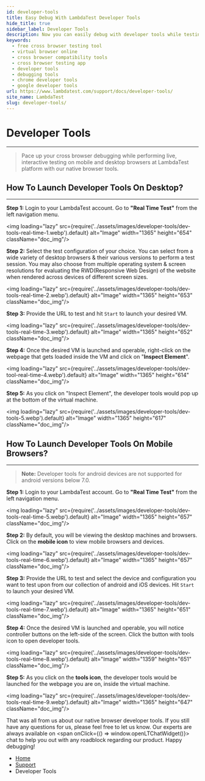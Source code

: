 ```yaml
---
id: developer-tools
title: Easy Debug With LambdaTest Developer Tools
hide_title: true
sidebar_label: Developer Tools
description: Now you can easily debug with developer tools while testing in mobile and desktop browsers at LambdaTest platform.
keywords:
  - free cross browser testing tool
  - virtual browser online
  - cross browser compatibility tools
  - cross browser testing app
  - developer tools
  - debugging tools
  - chrome developer tools
  - google developer tools
url: https://www.lambdatest.com/support/docs/developer-tools/
site_name: LambdaTest
slug: developer-tools/
---
```


<script type="application/ld+json"
      dangerouslySetInnerHTML={{ __html: JSON.stringify({
       "@context": "https://schema.org",
        "@type": "BreadcrumbList",
        "itemListElement": [{
          "@type": "ListItem",
          "position": 1,
          "name": "LambdaTest",
          "item": "https://www.lambdatest.com"
        },{
          "@type": "ListItem",
          "position": 2,
          "name": "Support",
          "item": "https://www.lambdatest.com/support/docs/"
        },{
          "@type": "ListItem",
          "position": 3,
          "name": "Developer Tools",
          "item": "https://www.lambdatest.com/support/docs/developer-tools/"
        }]
      })
    }}
></script>

# Developer Tools

***
> Pace up your cross browser debugging while performing live, interactive testing on mobile and desktop browsers at LambdaTest platform with our native browser tools.


## How To Launch Developer Tools On Desktop?
***
**Step 1:** Login to your LambdaTest account. Go to **"Real Time Test"** from the left navigation menu.

<img loading="lazy" src={require('../assets/images/developer-tools/dev-tools-real-time-1.webp').default} alt="Image" width="1365" height="654" className="doc_img"/>

**Step 2:** Select the test configuration of your choice. You can select from a wide variety of desktop browsers & their various versions to perform a test session. You may also choose from multiple operating system & screen resolutions for evaluating the RWD(Responsive Web Design) of the website when rendered across devices of different screen sizes.


<img loading="lazy" src={require('../assets/images/developer-tools/dev-tools-real-time-2.webp').default} alt="Image" width="1365" height="653" className="doc_img"/>

**Step 3:** Provide the URL to test and hit `Start` to launch your desired VM.

<img loading="lazy" src={require('../assets/images/developer-tools/dev-tools-real-time-3.webp').default} alt="Image" width="1365" height="652" className="doc_img"/>

**Step 4:** Once the desired VM is launched and operable, right-click on the webpage that gets loaded inside the VM and click on "**Inspect Element**".

<img loading="lazy" src={require('../assets/images/developer-tools/dev-tool-real-time-4.webp').default} alt="Image" width="1365" height="614" className="doc_img"/>

**Step 5:** As you click on "Inspect Element", the developer tools would pop up at the bottom of the virtual machine.

<img loading="lazy" src={require('../assets/images/developer-tools/dev-tools-5.webp').default} alt="Image" width="1365" height="617" className="doc_img"/>

## How To Launch Developer Tools On Mobile Browsers?
***
> **Note:** Developer tools for android devices are not supported for android versions below 7.0.

**Step 1:** Login to your LambdaTest account. Go to **"Real Time Test"** from the left navigation menu.

<img loading="lazy" src={require('../assets/images/developer-tools/dev-tools-real-time-5.webp').default} alt="Image" width="1365" height="657" className="doc_img"/>

**Step 2:** By default, you will be viewing the desktop machines and browsers. Click on the **mobile icon** to view mobile browsers and devices.

<img loading="lazy" src={require('../assets/images/developer-tools/dev-tools-real-time-6.webp').default} alt="Image" width="1365" height="657" className="doc_img"/>

**Step 3:** Provide the URL to test and select the device and configuration you want to test upon from our collection of android and iOS devices. Hit `Start` to launch your desired VM.

<img loading="lazy" src={require('../assets/images/developer-tools/dev-tools-real-time-7.webp').default} alt="Image" width="1365" height="651" className="doc_img"/>

**Step 4:** Once the desired VM is launched and operable, you will notice controller buttons on the left-side of the screen. Click the button with tools icon to open developer tools.

<img loading="lazy" src={require('../assets/images/developer-tools/dev-tools-real-time-8.webp').default} alt="Image" width="1359" height="651" className="doc_img"/>

**Step 5:** As you click on the **tools icon**, the developer tools would be launched for the webpage you are on, inside the virtual machine.

<img loading="lazy" src={require('../assets/images/developer-tools/dev-tools-real-time-9.webp').default} alt="Image" width="1365" height="647" className="doc_img"/>

That was all from us about our native browser developer tools. If you still have any questions for us, please feel free to let us know. Our experts are always available on <span onClick={() => window.openLTChatWidget()}> chat</span> to help you out with any roadblock regarding our product. Happy debugging!

<nav aria-label="breadcrumbs">
  <ul className="breadcrumbs">
    <li className="breadcrumbs__item">
      <a className="breadcrumbs__link" href="https://www.lambdatest.com">
        Home
      </a>
    </li>
    <li className="breadcrumbs__item">
      <a className="breadcrumbs__link" target="_self" href="https://www.lambdatest.com/support/docs/">
        Support
      </a>
    </li>
    <li className="breadcrumbs__item breadcrumbs__item--active">
      <span className="breadcrumbs__link">
        Developer Tools
      </span>
    </li>
  </ul>
</nav>